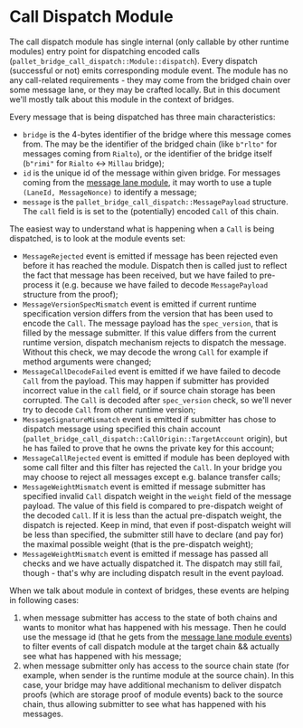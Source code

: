 # Call Dispatch Module

The call dispatch module has single internal (only callable by other runtime modules) entry point for dispatching encoded calls (`pallet_bridge_call_dispatch::Module::dispatch`). Every dispatch (successful or not) emits corresponding module event. The module has no any call-related requirements - they may come from the bridged chain over some message lane, or they may be crafted locally. But in this document we'll mostly talk about this module in the context of bridges.

Every message that is being dispatched has three main characteristics:
- `bridge` is the 4-bytes identifier of the bridge where this message comes from. The may be the identifier of the bridged chain (like `b"rlto"` for messages coming from `Rialto`), or the identifier of the bridge itself (`b"rimi"` for `Rialto` <-> `Millau` bridge);
- `id` is the unique id of the message within given bridge. For messages coming from the [message lane module](../message-lane/README.md), it may worth to use a tuple `(LaneId, MessageNonce)` to identify a message;
- `message` is the `pallet_bridge_call_dispatch::MessagePayload` structure. The `call` field is is set to the (potentially) encoded `Call` of this chain.

The easiest way to understand what is happening when a `Call` is being dispatched, is to look at the module events set:

- `MessageRejected` event is emitted if message has been rejected even before it has reached the module. Dispatch then is called just to reflect the fact that message has been received, but we have failed to pre-process it (e.g. because we have failed to decode `MessagePayload` structure from the proof);
- `MessageVersionSpecMismatch` event is emitted if current runtime specification version differs from the version that has been used to encode the `Call`. The message payload has the `spec_version`, that is filled by the message submitter. If this value differs from the current runtime version, dispatch mechanism rejects to dispatch the message. Without this check, we may decode the wrong `Call` for example if method arguments were changed;
- `MessageCallDecodeFailed` event is emitted if we have failed to decode `Call` from the payload. This may happen if submitter has provided incorrect value in the `call` field, or if source chain storage has been corrupted. The `Call` is decoded after `spec_version` check, so we'll never try to decode `Call` from other runtime version;
- `MessageSignatureMismatch` event is emitted if submitter has chose to dispatch message using specified this chain account (`pallet_bridge_call_dispatch::CallOrigin::TargetAccount` origin), but he has failed to prove that he owns the private key for this account;
- `MessageCallRejected` event is emitted if module has been deployed with some call filter and this filter has rejected the `Call`. In your bridge you may choose to reject all messages except e.g. balance transfer calls;
- `MessageWeightMismatch` event is emitted if message submitter has specified invalid `Call` dispatch weight in the `weight` field of the message payload. The value of this field is compared to pre-dispatch weight of the decoded `Call`. If it is less than the actual pre-dispatch weight, the dispatch is rejected. Keep in mind, that even if post-dispatch weight will be less than specified, the submitter still have to declare (and pay for) the maximal possible weight (that is the pre-dispatch weight);
- `MessageWeightMismatch` event is emitted if message has passed all checks and we have actually dispatched it. The dispatch may still fail, though - that's why are including dispatch result in the event payload.

When we talk about module in context of bridges, these events are helping in following cases:
1) when message submitter has access to the state of both chains and wants to monitor what has happened with his message. Then he could use the message id (that he gets from the [message lane module events](../message-lane/README.md#General-Information)) to filter events of call dispatch module at the target chain && actually see what has happened with his message;
2) when message submitter only has access to the source chain state (for example, when sender is the runtime module at the source chain). In this case, your bridge may have additional mechanism to deliver dispatch proofs (which are storage proof of module events) back to the source chain, thus allowing submitter to see what has happened with his messages.
